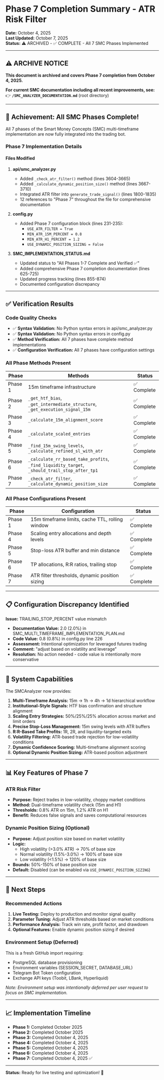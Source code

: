 # Phase 7 Completion Summary - ATR Risk Filter

**Date:** October 4, 2025  
**Last Updated:** October 7, 2025  
**Status:** ⚠️ ARCHIVED - ✅ COMPLETE - All 7 SMC Phases Implemented

---

## ⚠️ ARCHIVE NOTICE

**This document is archived and covers Phase 7 completion from October 4, 2025.**

**For current SMC documentation including all recent improvements, see:**
👉 **`/SMC_ANALYZER_DOCUMENTATION.md`** (root directory)

---

## 🎉 Achievement: All SMC Phases Complete!

All 7 phases of the Smart Money Concepts (SMC) multi-timeframe implementation are now fully integrated into the trading bot.

### Phase 7 Implementation Details

#### Files Modified

1. **api/smc_analyzer.py**
   - Added `_check_atr_filter()` method (lines 3604-3665)
   - Added `_calculate_dynamic_position_size()` method (lines 3667-3710)
   - Integrated ATR filter into `generate_trade_signal()` (lines 1800-1835)
   - 12 references to "Phase 7" throughout the file for comprehensive documentation

2. **config.py**
   - Added Phase 7 configuration block (lines 231-235):
     - `USE_ATR_FILTER = True`
     - `MIN_ATR_15M_PERCENT = 0.8`
     - `MIN_ATR_H1_PERCENT = 1.2`
     - `USE_DYNAMIC_POSITION_SIZING = False`

3. **SMC_IMPLEMENTATION_STATUS.md**
   - Updated status to "All Phases 1-7 Complete and Verified ✅"
   - Added comprehensive Phase 7 completion documentation (lines 625-725)
   - Updated progress tracking (lines 855-874)
   - Documented configuration discrepancy

---

## ✅ Verification Results

### Code Quality Checks
- ✅ **Syntax Validation:** No Python syntax errors in api/smc_analyzer.py
- ✅ **Syntax Validation:** No Python syntax errors in config.py
- ✅ **Method Verification:** All 7 phases have complete method implementations
- ✅ **Configuration Verification:** All 7 phases have configuration settings

### All Phase Methods Present

| Phase | Methods | Status |
|-------|---------|--------|
| Phase 1 | 15m timeframe infrastructure | ✅ Complete |
| Phase 2 | `_get_htf_bias`, `_get_intermediate_structure`, `_get_execution_signal_15m` | ✅ Complete |
| Phase 3 | `_calculate_15m_alignment_score` | ✅ Complete |
| Phase 4 | `_calculate_scaled_entries` | ✅ Complete |
| Phase 5 | `_find_15m_swing_levels`, `_calculate_refined_sl_with_atr` | ✅ Complete |
| Phase 6 | `_calculate_rr_based_take_profits`, `_find_liquidity_target`, `_should_trail_stop_after_tp1` | ✅ Complete |
| Phase 7 | `_check_atr_filter`, `_calculate_dynamic_position_size` | ✅ Complete |

### All Phase Configurations Present

| Phase | Configuration | Status |
|-------|--------------|--------|
| Phase 1 | 15m timeframe limits, cache TTL, rolling window | ✅ Complete |
| Phase 4 | Scaling entry allocations and depth levels | ✅ Complete |
| Phase 5 | Stop-loss ATR buffer and min distance | ✅ Complete |
| Phase 6 | TP allocations, R:R ratios, trailing stop | ✅ Complete |
| Phase 7 | ATR filter thresholds, dynamic position sizing | ✅ Complete |

---

## 📋 Configuration Discrepancy Identified

**Issue:** TRAILING_STOP_PERCENT value mismatch
- **Documentation Value:** 2.0 (2.0%) in SMC_MULTI_TIMEFRAME_IMPLEMENTATION_PLAN.md
- **Code Value:** 0.8 (0.8%) in config.py line 226
- **Assessment:** Intentional optimization for leveraged futures trading
- **Comment:** "adjust based on volatility and leverage"
- **Resolution:** No action needed - code value is intentionally more conservative

---

## 🚀 System Capabilities

The SMCAnalyzer now provides:

1. **Multi-Timeframe Analysis:** 15m → 1h → 4h → 1d hierarchical workflow
2. **Institutional-Style Signals:** HTF bias confirmation and structure alignment
3. **Scaling Entry Strategies:** 50%/25%/25% allocation across market and limit orders
4. **Precise Stop-Loss Management:** 15m swing levels with ATR buffers
5. **R:R-Based Take Profits:** 1R, 2R, and liquidity-targeted exits
6. **Volatility Filtering:** ATR-based trade rejection for low-volatility conditions
7. **Dynamic Confidence Scoring:** Multi-timeframe alignment scoring
8. **Optional Dynamic Position Sizing:** ATR-based position adjustment

---

## 📊 Key Features of Phase 7

### ATR Risk Filter
- **Purpose:** Reject trades in low-volatility, choppy market conditions
- **Method:** Dual-timeframe volatility check (15m and H1)
- **Thresholds:** 0.8% ATR on 15m, 1.2% ATR on H1
- **Benefit:** Reduces false signals and saves computational resources

### Dynamic Position Sizing (Optional)
- **Purpose:** Adjust position size based on market volatility
- **Logic:**
  - High volatility (>3.0% ATR) → 70% of base size
  - Normal volatility (1.5%-3.0%) → 100% of base size
  - Low volatility (<1.5%) → 120% of base size
- **Bounds:** 50%-150% of base position size
- **Default:** Disabled (can be enabled via `USE_DYNAMIC_POSITION_SIZING`)

---

## 🎯 Next Steps

### Recommended Actions
1. **Live Testing:** Deploy to production and monitor signal quality
2. **Parameter Tuning:** Adjust ATR thresholds based on market conditions
3. **Performance Analysis:** Track win rate, profit factor, and drawdown
4. **Optional Features:** Enable dynamic position sizing if desired

### Environment Setup (Deferred)
This is a fresh GitHub import requiring:
- PostgreSQL database provisioning
- Environment variables (SESSION_SECRET, DATABASE_URL)
- Telegram Bot Token configuration
- Exchange API keys (Toobit, LBank, Hyperliquid)

*Note: Environment setup was intentionally deferred per user request to focus on SMC implementation.*

---

## 📈 Implementation Timeline

- **Phase 1:** Completed October 2025
- **Phase 2:** Completed October 2025
- **Phase 3:** Completed October 4, 2025
- **Phase 4:** Completed October 4, 2025
- **Phase 5:** Completed October 4, 2025
- **Phase 6:** Completed October 4, 2025
- **Phase 7:** Completed October 4, 2025 ✅

---

**Status:** Ready for live testing and optimization! 🎊
